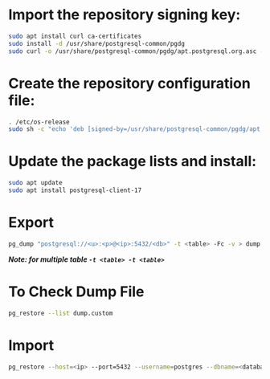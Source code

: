 # Import the repository signing key:
```bash
sudo apt install curl ca-certificates
sudo install -d /usr/share/postgresql-common/pgdg
sudo curl -o /usr/share/postgresql-common/pgdg/apt.postgresql.org.asc --fail https://www.postgresql.org/media/keys/ACCC4CF8.asc
```
# Create the repository configuration file:

```bash
. /etc/os-release
sudo sh -c "echo 'deb [signed-by=/usr/share/postgresql-common/pgdg/apt.postgresql.org.asc] https://apt.postgresql.org/pub/repos/apt $VERSION_CODENAME-pgdg main' > /etc/apt/sources.list.d/pgdg.list"
```

# Update the package lists and install:
```bash 
sudo apt update
sudo apt install postgresql-client-17
```

# Export
```bash
pg_dump "postgresql://<u>:<p>@<ip>:5432/<db>" -t <table> -Fc -v > dump.custom
```
___Note: for multiple table `-t <table> -t <table>`___

# To Check Dump File
```bash
pg_restore --list dump.custom
```
# Import
```bash
pg_restore --host=<ip> --port=5432 --username=postgres --dbname=<database> --verbose --jobs=4 dump.custom
```
